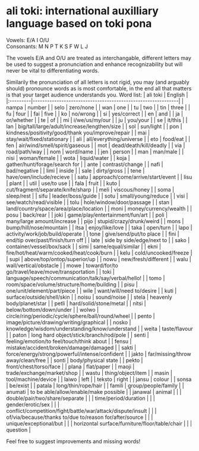 # ali toki: international auxilliary language based on toki pona
Vowels: E/A  I  O/U  
Consonants: M  N  P  T  K  S  F  W  L  J  

The vowels E/A and O/U are treated as interchangable, different letters may be used to suggest a pronunciation and enhance recognizability but will never be vital to differentiating words.

Similarily the pronunciation of all letters is not rigid, you may (and arguably should) pronounce words as is most comfortable, in the end all that matters is that your target audience understands you.
Word list:
| ali toki | English                                                     |
|:---------|-------------------------------------------------------------|
| nampa    | number                                                      |
| selo     | zero/none                                                   |
| wan      | one                                                         |
| tu       | two                                                         |
| tin      | three                                                       |
| fu       | four                                                        |
| fai      | five                                                        |
| ko       | no/wrong                                                    |
| si       | yes/correct                                                 |
| en       | and                                                         |
| ja       | or/whether                                                  |
| te       | of                                                          |
| mi       | i/we/us/my/our                                              |
| ju       | you/your                                                    |
| se       | it/this                                                     |
| lan      | big/tall/large/adult/increase/lengthen/size                 |
| sol      | sun/light                                                   |
| pon      | kindness/positivity/good/thank you/improve/repair           |
| mai      | stay/wait/fixed/stationary                                  |
| ali      | all/everything/universe                                     |
| eto      | food/eat                                                    |
| fen      | air/wind/smell/spirit/gaseous                               |
| mot      | dead/death/kill/deadly                                      |
| via      | road/path/way                                               |
| nom      | word/name                                                   |
| jen      | person                                                      |
| man      | man/male                                                    |
| nisi     | woman/female                                                |
| wota     | liquid/water                                                |
| koja     | gather/hunt/forage/search for                               |
| ante     | contrast/change                                             |
| nafi     | bad/negative                                                |
| limi     | inside                                                      |
| sale     | dirty/gross                                                 |
| tene     | have/own/include/recieve                                    |
| satu     | approach/come/arrive/start/event                            |
| lisu     | plant                                                       |
| util     | use/to use                                                  |
| fala     | fruit                                                       |
| kuto     | cut/fragment/separate/knife/sharp                           |
| meli     | viscous/honey                                               |
| soma     | sleep/rest                                                  |
| sifu     | leader/boss/guide                                           |
| sotu     | small/young/reduce                                          |
| visi     | see/watch/read/visible                                      |
| tolu     | hole/window/door/passage                                    |
| stan     | land/country/space/area/place/location                      |
| moni     | money/currency/wealth                                       |
| posu     | back/rear                                                   |
| joki     | game/play/entertainment/fun/art                             |
| poli     | many/large amount/increase                                  |
| pijo     | stupid/crazy/drunk/weird                                    |
| mons     | bump/hill/nose/mountain                                     |
| itsa     | enjoy/like/love                                             |
| taka     | open/turn                                                   |
| lapo     | activity/work/job/build/operate                             |
| tone     | give/send/put/to place                                      |
| fini     | end/tip over/past/finish/turn off                           |
| late     | side by side/edge/next to                                   |
| sako     | container/vessel/box/sack                                   |
| simi     | same/equal/similar                                          |
| ekni     | fire/hot/heat/warm/cooked/heat/cook/burn                    |
| kelu     | cold/uncooked/freeze                                        |
| supi     | above/top/ontop/superior/up                                 |
| nowu     | new/fresh/different                                         |
| walu     | wall/vertical/obstacle                                      |
| mowe     | toward/for/to go/travel/leave/move/transportation           |
| toki     | language/speech/communication/talk/say/verbal/hello!        |
| tomo     | room/space/volume/structure/home/building                   |
| pisu     | one/unit/element/part/piece                                 |
| wile     | want/will/need to/desire                                    |
| kuti     | surface/outside/shell/skin                                  |
| noisu    | sound/noise                                                 |
| stela    | heavenly body/planet/star                                   |
| petli    | hard/solid/stone/metal                                      |
| nitsi    | below/bottom/down/under                                     |
| wolwo    | circle/ring/periodic/cycle/sphere/ball/round/wheel          |
| pento    | image/picture/drawing/writing/graphical                     |
| nosko    | knowledge/wisdom/understanding/know/understand              |
| weita    | taste/flavour                                               |
| paton    | long hard object/stick/branch/rod/pole                      |
| senti    | feeling/emotion/to feel/touch/think about                   |
| fensu    | mistake/accident/broken/damage/damaged                      |
| sakti    | force/energy/strong/powerful/intense/confident              |
| jakto    | far/missing/throw away/clean/free                           |
| sonti    | body/physical state                                         |
| pekto    | front/chest/torso/face                                      |
| plana    | flat/paper                                                  |
| maoji    | trade/exchange/market/shop                                  |
| wastu    | thing/object/item                                           |
| masin    | tool/machine/device                                         |
| laiwo    | left                                                        |
| teksto   | right                                                       |
| jansu    | colour                                                      |
| sonsa    | be/exist                                                    |
| patala   | long/thin/rope/hair                                         |
| famili   | group/people/family                                         |
| anumati  | to be able/allow/enable/make possible                       |
| janawal  | animal                                                      |
|          | double/pair/two/share/separate                              |
|          | time/period/duration                                        |
|          | gender/erotic/sex                                           |
|          | conflict/competition/fight/battle/war/attack/dispute/insult |
|          | of/via/because/thanks to/due to/reason for/after/source     |
|          | unique/exceptional/but                                      |
|          | horizontal surface/furniture/floor/table/chair              |
|          | question                                                    |


Feel free to suggest improvements and missing words!
